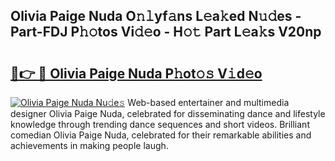 ## Olivia Paige Nuda O𝚗𝚕yf𝚊ns L𝚎a𝚔ed N𝚞𝚍es - Part-FDJ P𝚑𝚘tos Vi𝚍𝚎o - H𝚘𝚝 Part L𝚎a𝚔s V20np

# <h2><a href="http://kfd1dz.oniu.top/?m=Olivia+Paige+Nuda">🔗👉 🔴 Olivia Paige Nuda P𝚑ot𝚘𝚜 V𝚒d𝚎o</a></h2>

[![Olivia Paige Nuda Nu𝚍e𝚜](https://i.imgur.com/0qMVB7G.gif)](http://kfd1dz.oniu.top/?m=Olivia+Paige+Nuda)
Web-based entertainer and multimedia designer Olivia Paige Nuda, celebrated for disseminating dance and lifestyle knowledge through trending dance sequences and short videos. Brilliant comedian Olivia Paige Nuda, celebrated for their remarkable abilities and achievements in making people laugh.  
